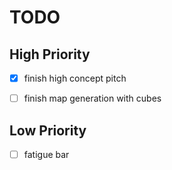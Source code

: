 # TODO



## High Priority
- [x] finish high concept pitch
- [ ] finish map generation with cubes



## Low Priority
- [ ] fatigue bar

